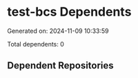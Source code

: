 # test-bcs Dependents

Generated on: 2024-11-09 10:33:59

Total dependents: 0

## Dependent Repositories

